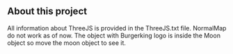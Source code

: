 ## About this project

All information about ThreeJS is provided in the ThreeJS.txt file. NormalMap do not work as of now. The object with Burgerking logo is inside the Moon object so move the moon object to see it.